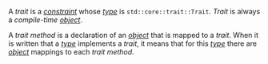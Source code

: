 A *trait* is a [*constraint*](Specification/Compilation/Type_system/Constraint/_.md) whose [*type*](Specification/Compilation/Type_system/Constraint/Type/_.md) is `std::core::trait::Trait`. *Trait* is always a *compile-time* [*object*](Specification/Compilation/Type_system/Object/_.md).

A *trait method* is a declaration of an [*object*]( Specification/Compilation/Type_system/Object/_.md) that is mapped to a *trait*. When it is written that a [*type*](Specification/Compilation/Type_system/Constraint/Type/_.md) implements a *trait*, it means that for this [*type*](Specification/Compilation/Type_system/Constraint/Type/_.md) there are [*object*](Specification/Compilation/Type_system/Object/_.md) mappings to each *trait method*.


